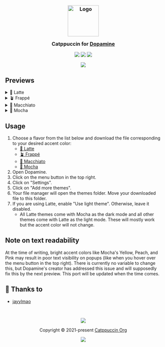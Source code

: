 <h3 align="center">
	<img src="https://raw.githubusercontent.com/catppuccin/catppuccin/main/assets/logos/exports/1544x1544_circle.png" width="100" alt="Logo"/><br/>
	<img src="https://raw.githubusercontent.com/catppuccin/catppuccin/main/assets/misc/transparent.png" height="30" width="0px"/>
	Catppuccin for <a href="https://github.com/digimezzo/dopamine">Dopamine</a>
	<img src="https://raw.githubusercontent.com/catppuccin/catppuccin/main/assets/misc/transparent.png" height="30" width="0px"/>
</h3>

<p align="center">
	<a href="https://github.com/catppuccin/dopamine/stargazers"><img src="https://img.shields.io/github/stars/catppuccin/dopamine?colorA=363a4f&colorB=b7bdf8&style=for-the-badge"></a>
	<a href="https://github.com/catppuccin/dopamine/issues"><img src="https://img.shields.io/github/issues/catppuccin/dopamine?colorA=363a4f&colorB=f5a97f&style=for-the-badge"></a>
	<a href="https://github.com/catppuccin/dopamine/contributors"><img src="https://img.shields.io/github/contributors/catppuccin/dopamine?colorA=363a4f&colorB=a6da95&style=for-the-badge"></a>
</p>

<p align="center">
	<img src="https://github.com/catppuccin/dopamine/raw/main/assets/preview.webp"/>
</p>

## Previews

<details>
<summary>🌻 Latte</summary>
<img src="https://github.com/catppuccin/dopamine/raw/main/assets/latte.png"/>
</details>
<details>
<summary>🪴 Frappé</summary>
<img src="https://github.com/catppuccin/dopamine/raw/main/assets/frappe.png"/>
</details>
<details>
<summary>🌺 Macchiato</summary>
<img src="https://github.com/catppuccin/dopamine/raw/main/assets/macchiato.png"/>
</details>
<details>
<summary>🌿 Mocha</summary>
<img src="https://github.com/catppuccin/dopamine/raw/main/assets/mocha.png"/>
</details>

## Usage

1. Choose a flavor from the list below and download the file corresponding to your desired accent color:
    - [🌻 Latte](https://github.com/catppuccin/dopamine/tree/main/latte)
    - [🪴 Frappé](https://github.com/catppuccin/dopamine/tree/main/frappe)
    - [🌺 Macchiato](https://github.com/catppuccin/dopamine/tree/main/macchiato)
    - [🌿 Mocha](https://github.com/catppuccin/dopamine/tree/main/mocha)
2. Open Dopamine.
3. Click on the menu button in the top right.
4. Click on "Settings".
5. Click on "Add more themes".
6. Your file manager will open the themes folder. Move your downloaded file to this folder.
7. If you are using Latte, enable "Use light theme". Otherwise, leave it disabled.
    - All Latte themes come with Mocha as the dark mode and all other themes come with Latte as the light mode. These will mostly work but the accent color will not change.
    
## Note on text readability
At the time of writing, bright accent colors like Mocha's Yellow, Peach, and Pink may result in poor text visibility on popups (like when you hover over the menu button in the top right). There is currently no variable to change this, but Dopamine's creator has addressed this issue and will supposedly fix this by the next preview. This port will be updated when the time comes.

## 💝 Thanks to

- [jayylmao](https://github.com/jayylmao)

&nbsp;

<p align="center">
	<img src="https://raw.githubusercontent.com/catppuccin/catppuccin/main/assets/footers/gray0_ctp_on_line.svg?sanitize=true" />
</p>

<p align="center">
	Copyright &copy; 2021-present <a href="https://github.com/catppuccin" target="_blank">Catppuccin Org</a>
</p>

<p align="center">
	<a href="https://github.com/catppuccin/catppuccin/blob/main/LICENSE"><img src="https://img.shields.io/static/v1.svg?style=for-the-badge&label=License&message=MIT&logoColor=d9e0ee&colorA=363a4f&colorB=b7bdf8"/></a>
</p>
